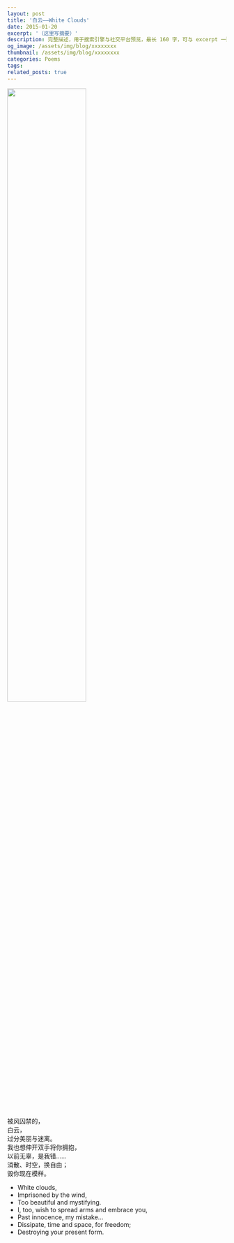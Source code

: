 ```yaml
---
layout: post
title: '白云——White Clouds'
date: 2015-01-20
excerpt: '（这里写摘要）'
description: 完整描述，用于搜索引擎与社交平台预览，最长 160 字，可与 excerpt 一致
og_image: /assets/img/blog/xxxxxxxx
thumbnail: /assets/img/blog/xxxxxxxx
categories: Poems
tags: 
related_posts: true
---
```


<img src="{{ '/assets/img/blog/xxxxxxxx' | relative_url }}" style="width:60%;">

被风囚禁的，  
白云，  
过分美丽与迷离。  
我也想伸开双手将你拥抱，  
以前无辜，是我错……  
消散、时空，换自由；  
毁你现在模样。

- White clouds,
- Imprisoned by the wind,
- Too beautiful and mystifying.
- I, too, wish to spread arms and embrace you,
- Past innocence, my mistake...
- Dissipate, time and space, for freedom;
- Destroying your present form.